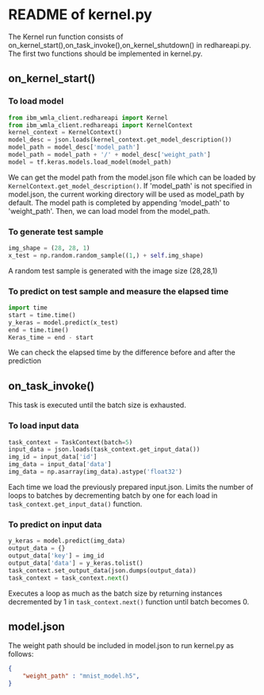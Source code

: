 # README of kernel.py
The Kernel run function consists of on_kernel_start(),on_task_invoke(),on_kernel_shutdown() in redhareapi.py. The first two functions should be implemented in kernel.py.

## on_kernel_start()
### To load model
```python
from ibm_wmla_client.redhareapi import Kernel
from ibm_wmla_client.redhareapi import KernelContext
kernel_context = KernelContext()
model_desc = json.loads(kernel_context.get_model_description())
model_path = model_desc['model_path']
model_path = model_path + '/' + model_desc['weight_path']
model = tf.keras.models.load_model(model_path)
```
We can get the model path from the model.json file which can be loaded by `KernelContext.get_model_description()`. If 'model_path' is not specified in model.json, the current working directory will be used as model_path by default. The model path is completed by appending 'model_path' to 'weight_path'. Then, we can load model from the model_path.

### To generate test sample
```python
img_shape = (28, 28, 1)
x_test = np.random.random_sample((1,) + self.img_shape)
```
A random test sample is generated with the image size (28,28,1)

### To predict on test sample and measure the elapsed time
```python
import time
start = time.time()
y_keras = model.predict(x_test)
end = time.time()
Keras_time = end - start
```
We can check the elapsed time by the difference before and after the prediction

## on_task_invoke()
This task is executed until the batch size is exhausted.

### To load input data
```python
task_context = TaskContext(batch=5)
input_data = json.loads(task_context.get_input_data())
img_id = input_data['id']
img_data = input_data['data']
img_data = np.asarray(img_data).astype('float32')
```
Each time we load the previously prepared input.json. Limits the number of loops to batches by decrementing batch by one for each load in `task_context.get_input_data()` function.

### To predict on input data
```python
y_keras = model.predict(img_data)
output_data = {}
output_data['key'] = img_id
output_data['data'] = y_keras.tolist()
task_context.set_output_data(json.dumps(output_data))
task_context = task_context.next()
```

Executes a loop as much as the batch size by returning instances decremented by 1 in `task_context.next()` function until batch becomes 0.

## model.json
The weight path should be included in model.json to run kernel.py as follows:

```json
{
    "weight_path" : "mnist_model.h5",
}
```
